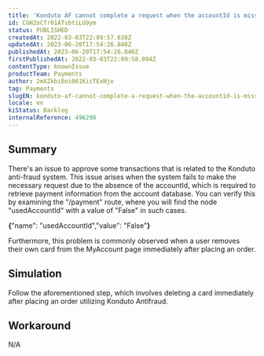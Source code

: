 ```yaml
---
title: 'Konduto AF cannot complete a request when the accountId is missing.'
id: CGHZoCfr01ATsbtiLU9ym
status: PUBLISHED
createdAt: 2022-03-03T22:09:57.638Z
updatedAt: 2023-06-20T17:54:26.840Z
publishedAt: 2023-06-20T17:54:26.840Z
firstPublishedAt: 2022-03-03T22:09:58.094Z
contentType: knownIssue
productTeam: Payments
author: 2mXZkbi0oi061KicTExNjo
tag: Payments
slugEN: konduto-af-cannot-complete-a-request-when-the-accountid-is-missing
locale: en
kiStatus: Backlog
internalReference: 496298
---
```


## Summary


There's an issue to approve some transactions that is related to the Konduto anti-fraud system. This issue arises when the system fails to make the necessary request due to the absence of the accountId, which is required to retrieve payment information from the account database. You can verify this by examining the "/payment" route, where you will find the node "usedAccountId" with a value of "False" in such cases.

**{**"name": "usedAccountId","value": "False"**}**

Furthermore, this problem is commonly observed when a user removes their own card from the MyAccount page immediately after placing an order.


##

## Simulation


Follow the aforementioned step, which involves deleting a card immediately after placing an order utilizing Konduto Antifraud.


##

## Workaround


N/A





